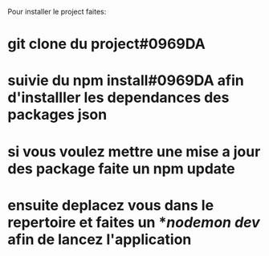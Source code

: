 Pour installer le project faites: 
# **git clone du project**#0969DA
# suivie du **npm install**#0969DA afin d'installler les dependances des packages json
# si vous voulez mettre une mise a jour des package faite un **npm update**
# ensuite deplacez vous dans le repertoire et faites un **nodemon dev* afin de lancez l'application